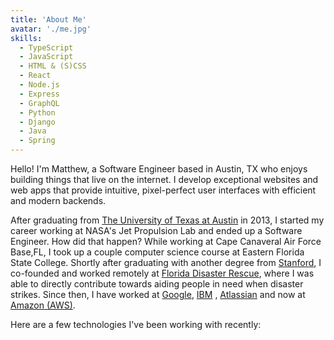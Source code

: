 ```yaml
---
title: 'About Me'
avatar: './me.jpg'
skills:
  - TypeScript
  - JavaScript
  - HTML & (S)CSS
  - React
  - Node.js
  - Express
  - GraphQL
  - Python 
  - Django
  - Java 
  - Spring 
---
```


Hello! I'm Matthew, a Software Engineer based in Austin, TX who enjoys building things that live on the internet. I develop exceptional websites and web apps that provide intuitive, pixel-perfect user interfaces with efficient and modern backends.

After graduating from [The University of Texas at Austin](https://www.utexas.edu/) in 2013, I started my career working at NASA's Jet Propulsion Lab and ended up a Software Engineer. How did that happen? While working at Cape Canaveral Air Force Base,FL, I took up a couple computer science course at Eastern Florida State College. Shortly after graduating with another degree from [Stanford](https://www.stanford.edu/), I co-founded and worked remotely at [Florida Disaster Rescue](https://www.floridadisasterrecue.org), where I was able to directly contribute towards aiding people in need when disaster strikes. Since then, I have worked at [Google](https://www.google.com), [IBM](https://www.IBM.com) , [Atlassian](https://www.Atlassian.com) and now at [Amazon (AWS)](https://www.aws.com). 

Here are a few technologies I've been working with recently:
